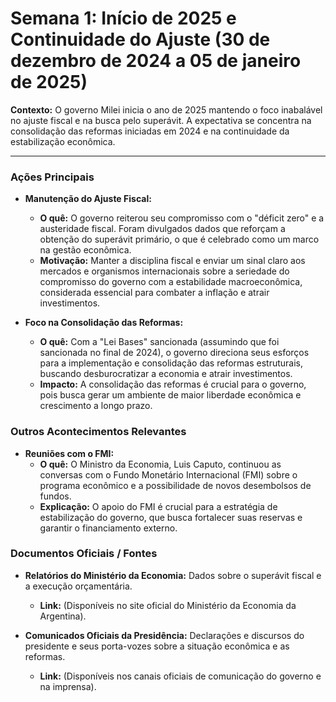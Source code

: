 # Semana 1: Início de 2025 e Continuidade do Ajuste (30 de dezembro de 2024 a 05 de janeiro de 2025)

**Contexto:** O governo Milei inicia o ano de 2025 mantendo o foco inabalável no ajuste fiscal e na busca pelo superávit. A expectativa se concentra na consolidação das reformas iniciadas em 2024 e na continuidade da estabilização econômica.

---

### Ações Principais

*   **Manutenção do Ajuste Fiscal:**
    *   **O quê:** O governo reiterou seu compromisso com o "déficit zero" e a austeridade fiscal. Foram divulgados dados que reforçam a obtenção do superávit primário, o que é celebrado como um marco na gestão econômica.
    *   **Motivação:** Manter a disciplina fiscal e enviar um sinal claro aos mercados e organismos internacionais sobre a seriedade do compromisso do governo com a estabilidade macroeconômica, considerada essencial para combater a inflação e atrair investimentos.

*   **Foco na Consolidação das Reformas:**
    *   **O quê:** Com a "Lei Bases" sancionada (assumindo que foi sancionada no final de 2024), o governo direciona seus esforços para a implementação e consolidação das reformas estruturais, buscando desburocratizar a economia e atrair investimentos.
    *   **Impacto:** A consolidação das reformas é crucial para o governo, pois busca gerar um ambiente de maior liberdade econômica e crescimento a longo prazo.

### Outros Acontecimentos Relevantes

*   **Reuniões com o FMI:**
    *   **O quê:** O Ministro da Economia, Luis Caputo, continuou as conversas com o Fundo Monetário Internacional (FMI) sobre o programa econômico e a possibilidade de novos desembolsos de fundos.
    *   **Explicação:** O apoio do FMI é crucial para a estratégia de estabilização do governo, que busca fortalecer suas reservas e garantir o financiamento externo.

### Documentos Oficiais / Fontes

*   **Relatórios do Ministério da Economia:** Dados sobre o superávit fiscal e a execução orçamentária.
    *   **Link:** (Disponíveis no site oficial do Ministério da Economia da Argentina).

*   **Comunicados Oficiais da Presidência:** Declarações e discursos do presidente e seus porta-vozes sobre a situação econômica e as reformas.
    *   **Link:** (Disponíveis nos canais oficiais de comunicação do governo e na imprensa).
